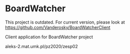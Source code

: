 # BoardWatcher
This project is outdated. For current version, please look at https://github.com/Vanderosky/BoardWatcherClient

Client application for BoardWatcher project

aleks-2.mat.umk.pl/pz2020/zesp02
